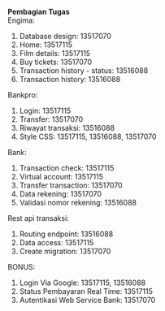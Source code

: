 **Pembagian Tugas** <br/>
Engima: <br/>
1. Database design: 13517070 <br/>
2. Home: 13517115 <br/>
3. Film details: 13517115 <br/>
4. Buy tickets: 13517070 <br/>
5. Transaction history - status: 13516088 <br/>
6. Transaction history: 13516088 <br/>

Bankpro: <br/>
1. Login: 13517115 <br/>
2. Transfer: 13517070 <br/>
3. Riwayat transaksi: 13516088 <br/>
4. Style CSS: 13517115, 13516088, 13517070 <br/>

Bank: <br/>
1. Transaction check: 13517115 <br/>
2. Virtual account: 13517115 <br/>
3. Transfer transaction: 13517070 <br/>
4. Data rekening: 13517070 <br/>
5. Validasi nomor rekening: 13516088 <br/>

Rest api transaksi: <br/>
1. Routing endpoint: 13516088 <br/>
2. Data access: 13517115 <br/>
3. Create migration: 13517070 <br/>

BONUS: <br/>
1. Login Via Google: 13517115, 13516088 <br/>
2. Status Pembayaran Real Time: 13517115 <br/>
3. Autentikasi Web Service Bank: 13517070 <br/>
